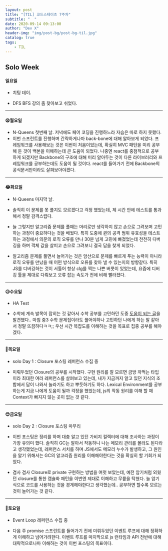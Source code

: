 ```yaml
---
layout: post
title: "[TIL] 코드스테이츠 7주차"
subtitle: "  "
date: 2020-09-14 09:13:00
author: "Dev X"
header-img: "img/post-bg/post-bg-til.jpg"
catalog: true
tags:
    - TIL
---
```


## Solo Week

#### 일요일

-   치팅 데이.

-   DFS BFS 강의 좀 찾아보고 쉬었다.

---

#### 😫월요일

-   N-Queens 첫번째 날. 저녁에도 페어 코딩을 진행하느라 자습은 따로 하지 못했다.
-   이번 스프린트를 진행하며 간략하게나마 back-bone에 대해 알아보게 되었다. 프레임워크를 사용해보는 것은 이번이 처음이었는데, 확실히 MVC 패턴을 미리 공부해 둔 것이 백본을 이해하는데 큰 도움이 되었다. 나중엔 react를 중점적으로 공부하게 되겠지만 Backbone의 구조에 대해 미리 알아두는 것이 다른 라이브러리와 프레임워크를 공부하는데도 도움이 될 것이다. react를 들어가기 전에 Backbone의 공식문서만이라도 살펴보아야겠다.

---

#### 😂화요일

-   N-Queens 마지막 날.

-   솔직히 이 문제를 못 풀지도 모르겠다고 걱정 했었는데, 제 시간 안에 테스트를 통과해서 정말 감격스럽다.
-   늘 그렇지만 알고리즘 문제를 풀때는 머리로만 생각하지 않고 손으로 그려보며 고민하는 과정이 중요하다는 것을 배웠다. 특히 도중에 퀸의 공격 범위 유효성을 테스트하는 과정에서 의문의 로직 오류를 만나 30분 넘게 고민에 빠졌었는데 천천히 디버깅을 하며 객체 값을 살피고 손으로 그려보니 결국 답을 찾게 되었다.

-   알고리즘 문제를 풀면서 늘어가는 것은 암산으로 문제를 빠르게 푸는 능력이 아니라 로직 오류를 만났을 때 어떤 방식으로 오류를 찾아 낼 수 있는지의 방향같다. 특히 JS를 디버깅하는 것이 서툴어 항상 clg를 찍는 나쁜 버릇이 있었는데, 요즘에 디버깅 툴을 제대로 다뤄보고 오류 잡는 속도가 전에 비해 빨라졌다.

---

#### 😥수요일

-   HA Test

-   수학에 계속 발목이 잡히는 것 같아서 수학 공부를 고민하던 도중 [도움이 되는 글](https://kin.naver.com/qna/detail.nhn?d1id=4&dirId=40608&docId=338658057&qb=7JWM6rOg66as7KaYIOyImO2VmQ==&enc=utf8&section=kin&rank=1&search_sort=0&spq=0)을 발견했다.. 마침 중3 수학 문제집이라도 풀어야하나 고민하던 나에게 하는 말 같아서 정말 뜨끔하다ㅋㅋ;; 우선 시간 복잡도를 이해하는 것을 목표로 집중 공부를 해야겠다.

---

#### 🤔목요일

-   solo Day 1 : Closure 포스팅 레퍼런스 수집 중

-   미뤄두었던 Closure의 공부를 시작했다. 구현 원리를 잘 모르면 금방 까먹는 타입이라 최대한 여러 레퍼런스를 살펴보고 있는데, 내가 지금까지 알고 있던 지식의 조합에서 답이 나와서 놀라기도 하고 뿌듯하기도 하다. Lexical Environment를 공부하는게 지금 나에게 도움이 될까 걱정을 했었는데, js의 작동 원리를 이해 할 때 Context가 빠지지 않는 곳이 없는 것 같다.

---

#### 😊금요일

-   solo Day 2 : Closure 포스팅 마무리

-   이번 포스팅은 정리를 하며 대충 알고 있던 가비지 컬렉터에 대해 조사하는 과정이 가장 유의미 했다. 솔직히 GC는 알아서 작동하니 나는 메모리 관리를 몰라도 된다라고 생각했었는데, 레퍼런스 서치를 하며 JS에서도 메모리 누수가 발생하고, 그 원인을 알기 위해서는 GC의 알고리즘 원리를 이해해야한다는 것을 확실히 할 기회가 되었다.

-   겸사 겸사 Closure로 private 구현하는 방법을 여럿 보았는데, 예전 암기처럼 외웠던 closure를 통한 캡슐화 패턴을 이번엔 제대로 이해하고 무릎을 탁쳤다. 늘 암기식으로 코드를 사용하는 것을 경계해야한다고 생각했는데.. 공부하면 할수록 모르는 것이 늘어가는 것 같다.

---

#### 🤔토요일

-   Event Loop 레퍼런스 수집 중

-   다음 주 promise 스프린트를 들어가기 전에 미뤄두었던 이벤트 루프에 대해 정확하게 이해하고 넘어가려한다. 이벤트 루프를 마지막으로 js 런타임과 API 전반에 대해 대략적으로나마 이해하는 것이 이번 포스팅의 목표이다.
